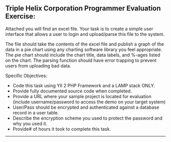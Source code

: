 Triple Helix Corporation Programmer Evaluation Exercise:
---------------------------------------------------------------------------------

Attached you will find an excel file.  Your task is to create a simple user interface 
that allows a user to login and upload/parse this file to the system.
 
The file should take the contents of the excel file and publish a graph
of the data in a pie chart using any charting software library you feel
appropriate.  The pie chart should include the chart title, data labels, 
and %-ages listed on the chart.  The parsing function should have error 
trapping to prevent users from uploading bad data.
 
Specific Objectives:
- Code this task using YII 2 PHP Framework and a LAMP stack ONLY.
- Provide fully documented source code when completed.
- Provide a URL where your sample project is located for evaluation
(include username/password to access the demo on your target system)  
- User/Pass should be encrypted and authenticated against a database 
record in a user table.
- Describe the encryption scheme you used to protect the password and
why you used it.
- Provide# of hours it took to complete this task.

-------------------------------------------------------------------------------------------